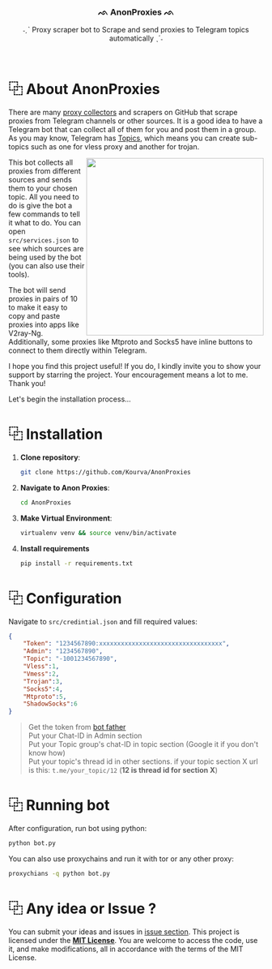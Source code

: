 <div align="center">
    <h3><b>ᨒ AnonProxies ᨒ</b></h3>
    <p>˗ˏˋ Proxy scraper bot to Scrape and send proxies to Telegram topics automatically ˎˊ˗</p>
</div>

<br>

# ⿻ About AnonProxies
There are many [proxy collectors](https://github.com/search?q=proxy%20collectors&type=repositories) and scrapers on GitHub that scrape proxies from Telegram channels or other sources. It is a good idea to have a Telegram bot that can collect all of them for you and post them in a group. As you may know, Telegram has [Topics](https://telegram.org/blog/topics-in-groups-collectible-usernames#topics-in-groups), which means you can create sub-topics such as one for vless proxy and another for trojan.

<img align="right" src="https://github.com/Kourva/AnonProxies/assets/118578799/306e986c-7c63-42b2-917d-14fa80c60416" width=350>

This bot collects all proxies from different sources and sends them to your chosen topic. All you need to do is give the bot a few commands to tell it what to do. You can open `src/services.json` to see which sources are being used by the bot (you can also use their tools).

The bot will send proxies in pairs of 10 to make it easy to copy and paste proxies into apps like V2ray-Ng. Additionally, some proxies like Mtproto and Socks5 have inline buttons to connect to them directly within Telegram.

I hope you find this project useful! If you do, I kindly invite you to show your support by starring the project. Your encouragement means a lot to me. Thank you!

Let's begin the installation process...



# ⿻ Installation
1. **Clone repository**:
    ```bash
    git clone https://github.com/Kourva/AnonProxies
    ```
2. **Navigate to Anon Proxies**:
    ```bash
    cd AnonProxies
    ```
3. **Make Virtual Environment**:
    ```bash
    virtualenv venv && source venv/bin/activate
    ```
5. **Install requirements**
    ```bash
    pip install -r requirements.txt
    ```

# ⿻ Configuration
Navigate to `src/credintial.json` and fill required values:
```json
{
    "Token": "1234567890:xxxxxxxxxxxxxxxxxxxxxxxxxxxxxxxxxx",
    "Admin": "1234567890",
    "Topic": "-1001234567890",
    "Vless":1, 
    "Vmess":2,
    "Trojan":3,
    "Socks5":4,
    "Mtproto":5,
    "ShadowSocks":6
}
```
> Get the token from [bot father](https://t.me/botfather)<br>
> Put your Chat-ID in Admin section<br>
> Put your Topic group's chat-ID in topic section (Google it if you don't know how)<br>
> Put your topic's thread id in other sections. if your topic section X url is this: `t.me/your_topic/12` (**12 is thread id for section X**)

# ⿻ Running bot
After configuration, run bot using python:
```bash
python bot.py
```
You can also use proxychains and run it with tor or any other proxy:
```bash
proxychians -q python bot.py
```

# ⿻ Any idea or Issue ?
You can submit your ideas and issues in [issue section](https://github.com/Kourva/AnonProxies/issues). This project is licensed under the [**MIT License**](https://opensource.org/license/mit/). You are welcome to access the code, use it, and make modifications, all in accordance with the terms of the MIT License.
